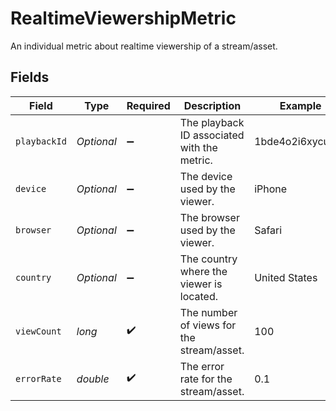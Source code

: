 # RealtimeViewershipMetric

An individual metric about realtime viewership of a stream/asset.



## Fields

| Field                                       | Type                                        | Required                                    | Description                                 | Example                                     |
| ------------------------------------------- | ------------------------------------------- | ------------------------------------------- | ------------------------------------------- | ------------------------------------------- |
| `playbackId`                                | *Optional<String>*                          | :heavy_minus_sign:                          | The playback ID associated with the metric. | 1bde4o2i6xycudoy                            |
| `device`                                    | *Optional<String>*                          | :heavy_minus_sign:                          | The device used by the viewer.              | iPhone                                      |
| `browser`                                   | *Optional<String>*                          | :heavy_minus_sign:                          | The browser used by the viewer.             | Safari                                      |
| `country`                                   | *Optional<String>*                          | :heavy_minus_sign:                          | The country where the viewer is located.    | United States                               |
| `viewCount`                                 | *long*                                      | :heavy_check_mark:                          | The number of views for the stream/asset.   | 100                                         |
| `errorRate`                                 | *double*                                    | :heavy_check_mark:                          | The error rate for the stream/asset.        | 0.1                                         |